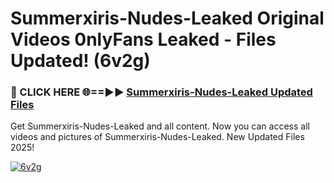 # Summerxiris-Nudes-Leaked Original Videos 0nlyFans Leaked - Files Updated! (6v2g)

<h3>🔴 CLICK HERE 🌐==►► <a href="https://tinyurl.com/yc6ubb5a" rel="nofollow">Summerxiris-Nudes-Leaked Updated Files</a></h3>

Get Summerxiris-Nudes-Leaked and all content. Now you can access all videos and pictures of Summerxiris-Nudes-Leaked. New Updated Files 2025!

[![6v2g](https://i.imgur.com/7eu0CRL.gif)](https://tinyurl.com/yc6ubb5a)
